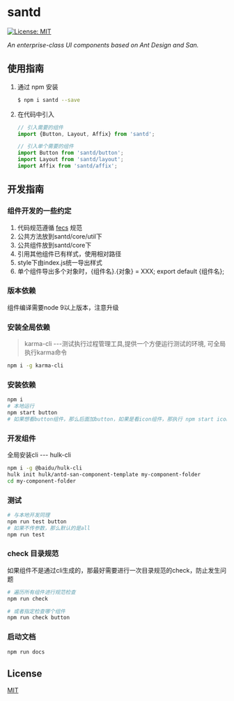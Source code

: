 # santd

[![License: MIT](https://img.shields.io/badge/License-MIT-yellow.svg)](https://opensource.org/licenses/MIT)

*An enterprise-class UI components based on Ant Design and San.*

## 使用指南

1. 通过 npm 安装
    ```sh
    $ npm i santd --save
    ```

2. 在代码中引入
    ```js
    // 引入需要的组件
    import {Button, Layout, Affix} from 'santd';

    // 引入单个需要的组件
    import Button from 'santd/button';
    import Layout from 'santd/layout';
    import Affix from 'santd/affix';
    ```

## 开发指南

### 组件开发的一些约定
1. 代码规范遵循 [fecs](https://github.com/ecomfe/fecs) 规范
2. 公共方法放到santd/core/util下
3. 公共组件放到santd/core下
4. 引用其他组件已有样式，使用相对路径
5. style下由index.js统一导出样式
6. 单个组件导出多个对象时，{组件名}.{对象} = XXX; export default {组件名};

### 版本依赖

组件编译需要node 9以上版本，注意升级

### 安装全局依赖

> karma-cli ---测试执行过程管理工具,提供一个方便运行测试的环境, 可全局执行karma命令

```bash
npm i -g karma-cli
```

### 安装依赖

```bash
npm i
# 本地运行
npm start button
# 如果想看button组件，那么后面加button，如果是看icon组件，那执行 npm start icon,以此类推
```

### 开发组件
全局安装cli --- hulk-cli

```bash
npm i -g @baidu/hulk-cli
hulk init hulk/antd-san-component-template my-component-folder
cd my-component-folder
```

### 测试

```bash
# 与本地开发同理
npm run test button
# 如果不传参数，那么默认的是all
npm run test
```

### check 目录规范
如果组件不是通过cli生成的，那最好需要进行一次目录规范的check，防止发生问题

```bash
# 遍历所有组件进行规范检查
npm run check

# 或者指定检查哪个组件
npm run check button
```

### 启动文档

```bash
npm run docs
```

## License

[MIT](./LICENSE)

